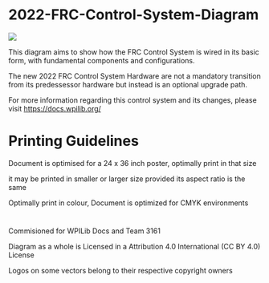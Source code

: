 # 2022-FRC-Control-System-Diagram
![](https://raw.githubusercontent.com/stefacep/2022-FRC-Control-System-Diagram/main/2022%20FRC%20Control%20System%20Diagram.png) 

This diagram aims to show how the FRC Control System is wired in its basic form, with fundamental components and configurations.

The new 2022 FRC Control System Hardware are not a mandatory transition from its predessessor hardware but instead is an optional upgrade path.

For more information regarding this control system and its changes, please visit https://docs.wpilib.org/

# Printing Guidelines
Document is optimised for a 24 x 36 inch poster, optimally print in that size

it may be printed in smaller or larger size provided its aspect ratio is the same

Optimally print in colour, Document is optimized for CMYK environments


#
Commisioned for WPILib Docs and Team 3161

Diagram as a whole is Licensed in a Attribution 4.0 International (CC BY 4.0) License

Logos on some vectors belong to their respective copyright owners

